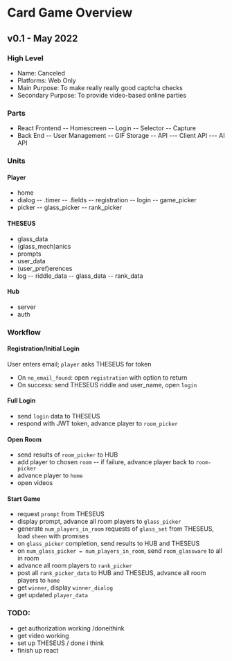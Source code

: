 # Card Game Overview

## v0.1 - May 2022

### High Level

- Name: Canceled
- Platforms: Web Only
- Main Purpose: To make really really good captcha checks
- Secondary Purpose: To provide video-based online parties

### Parts

- React Frontend
-- Homescreen
-- Login
-- Selector
-- Capture
- Back End
-- User Management
-- GIF Storage
-- API
--- Client API
--- AI API


### Units

#### Player

- home
- dialog
-- .timer
-- .fields
-- registration
-- login
-- game_picker
- picker
-- glass_picker
-- rank_picker

#### THESEUS

- glass_data
- (glass_mech)anics
- prompts
- user_data
- (user_pref)erences
- log
-- riddle_data
-- glass_data
-- rank_data

#### Hub

- server
- auth


### Workflow

#### Registration/Initial Login

User enters email; `player` asks THESEUS for token 

- On `no_email_found`: open `registration` with option to return
- On success: send THESEUS riddle and user_name, open `login`

#### Full Login

- send `login` data to THESEUS
- respond with JWT token, advance player to `room_picker`

#### Open Room

- send results of `room_picker` to HUB
- add player to chosen `room`
-- if failure, advance player back to `room-picker`
- advance player to `home`
- open videos

#### Start Game

- request `prompt` from THESEUS
- display prompt, advance all room players to `glass_picker`
- generate `num_players_in_room` requests of `glass_set` from THESEUS, load `sheen` with promises
- on `glass_picker` completion, send results to HUB and THESEUS
- on `num_glass_picker = num_players_in_room`, send `room_glassware` to all in room
- advance all room players to `rank_picker`
- post all `rank_picker_data` to HUB and THESEUS, advance all room players to `home`
- get `winner`, display `winner_dialog`
- get updated `player_data`

### TODO:

- get authorization working /doneithink
- get video working
- set up THESEUS / done i think
- finish up react